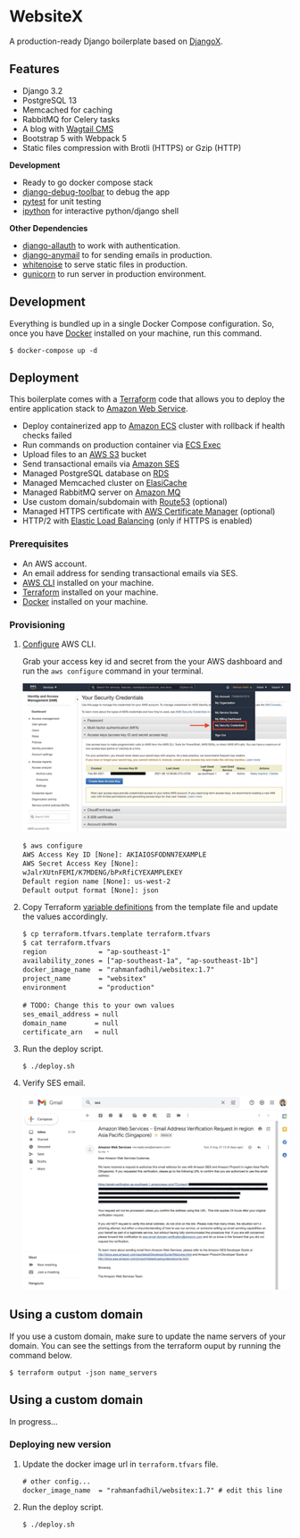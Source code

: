 # WebsiteX

A production-ready Django boilerplate based on [DjangoX](https://github.com/wsvincent/djangox).

## Features

-   Django 3.2
-   PostgreSQL 13
-   Memcached for caching
-   RabbitMQ for Celery tasks
-   A blog with [Wagtail CMS](https://wagtail.io/)
-   Bootstrap 5 with Webpack 5
-   Static files compression with Brotli (HTTPS) or Gzip (HTTP)

**Development**

-   Ready to go docker compose stack
-   [django-debug-toolbar](https://django-debug-toolbar.readthedocs.io/en/latest/) to debug the app
-   [pytest](https://django-debug-toolbar.readthedocs.io/en/latest/) for unit testing
-   [ipython](https://django-debug-toolbar.readthedocs.io/en/latest/) for interactive python/django shell

**Other Dependencies**

-   [django-allauth](https://django-allauth.readthedocs.io/en/latest/installation.html) to work with authentication.
-   [django-anymail](https://django-environ.readthedocs.io/en/latest/) to for sending emails in production.
-   [whitenoise](http://whitenoise.evans.io/en/stable/index.html) to serve static files in production.
-   [gunicorn](https://gunicorn.org/) to run server in production environment.

## Development

Everything is bundled up in a single Docker Compose configuration. So, once you have [Docker](https://www.docker.com/) installed on your machine, run this command.

```
$ docker-compose up -d
```

## Deployment

This boilerplate comes with a [Terraform](https://www.terraform.io/) code that allows you to deploy the entire application stack to [Amazon Web Service](https://aws.amazon.com).

-   Deploy containerized app to [Amazon ECS](https://aws.amazon.com/ecs/) cluster with rollback if health checks failed
-   Run commands on production container via [ECS Exec](https://docs.aws.amazon.com/AmazonECS/latest/developerguide/ecs-exec.html)
-   Upload files to an [AWS S3](https://aws.amazon.com/s3/) bucket
-   Send transactional emails via [Amazon SES](https://aws.amazon.com/ses/)
-   Managed PostgreSQL database on [RDS](https://aws.amazon.com/rds/)
-   Managed Memcached cluster on [ElasiCache](https://aws.amazon.com/elasticache/)
-   Managed RabbitMQ server on [Amazon MQ](https://aws.amazon.com/amazon-mq/)
-   Use custom domain/subdomain with [Route53](https://aws.amazon.com/route53/) (optional)
-   Managed HTTPS certificate with [AWS Certificate Manager](https://aws.amazon.com/acm/) (optional)
-   HTTP/2 with [Elastic Load Balancing](https://aws.amazon.com/elasticloadbalancing/) (only if HTTPS is enabled)

### Prerequisites

-   An AWS account.
-   An email address for sending transactional emails via SES.
-   [AWS CLI](https://aws.amazon.com/cli/) installed on your machine.
-   [Terraform](https://www.terraform.io/intro/getting-started/install.html) installed on your machine.
-   [Docker](https://docs.docker.com/get-docker/) installed on your machine.

### Provisioning

1.  [Configure](https://docs.aws.amazon.com/cli/latest/userguide/cli-configure-quickstart.html#cli-configure-quickstart-config) AWS CLI.

    Grab your access key id and secret from the your AWS dashboard and run the `aws configure` command in your terminal.

    ![How to get the access key from your AWS dashboard](./docs/aws-secret-key.jpg)

    ```
    $ aws configure
    AWS Access Key ID [None]: AKIAIOSFODNN7EXAMPLE
    AWS Secret Access Key [None]: wJalrXUtnFEMI/K7MDENG/bPxRfiCYEXAMPLEKEY
    Default region name [None]: us-west-2
    Default output format [None]: json
    ```

2.  Copy Terraform [variable definitions](https://www.terraform.io/docs/language/values/variables.html#variable-definitions-tfvars-files) from the template file and update the values accordingly.

    ```
    $ cp terraform.tfvars.template terraform.tfvars
    $ cat terraform.tfvars
    region             = "ap-southeast-1"
    availability_zones = ["ap-southeast-1a", "ap-southeast-1b"]
    docker_image_name  = "rahmanfadhil/websitex:1.7"
    project_name       = "websitex"
    environment        = "production"

    # TODO: Change this to your own values
    ses_email_address = null
    domain_name       = null
    certificate_arn   = null
    ```

3.  Run the deploy script.

    ```
    $ ./deploy.sh
    ```

4.  Verify SES email.

    ![Verify SES email](./docs/ses-verification-email.jpg)

## Using a custom domain

If you use a custom domain, make sure to update the name servers of your domain. You can see the settings from the terraform ouput by running the command below.

```
$ terraform output -json name_servers
```

## Using a custom domain

In progress...

### Deploying new version

1. Update the docker image url in `terraform.tfvars` file.

    ```
    # other config...
    docker_image_name  = "rahmanfadhil/websitex:1.7" # edit this line
    ```

2. Run the deploy script.

    ```
    $ ./deploy.sh
    ```
